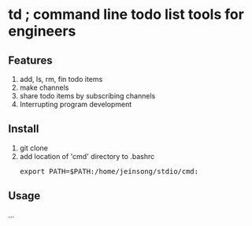 td ; command line todo list tools for engineers
==================================================
## Features
1. add, ls, rm, fin todo items
2. make channels 
3. share todo items by subscribing channels
4. Interrupting program development

## Install 
1. git clone
2. add location of 'cmd' directory to .bashrc
	<pre>export PATH=$PATH:/home/jeinsong/stdio/cmd:</pre>

## Usage
...
